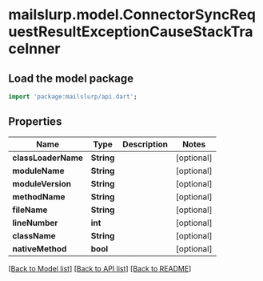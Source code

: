 # mailslurp.model.ConnectorSyncRequestResultExceptionCauseStackTraceInner

## Load the model package
```dart
import 'package:mailslurp/api.dart';
```

## Properties
Name | Type | Description | Notes
------------ | ------------- | ------------- | -------------
**classLoaderName** | **String** |  | [optional] 
**moduleName** | **String** |  | [optional] 
**moduleVersion** | **String** |  | [optional] 
**methodName** | **String** |  | [optional] 
**fileName** | **String** |  | [optional] 
**lineNumber** | **int** |  | [optional] 
**className** | **String** |  | [optional] 
**nativeMethod** | **bool** |  | [optional] 

[[Back to Model list]](../README#documentation-for-models) [[Back to API list]](../README#documentation-for-api-endpoints) [[Back to README]](../README)


